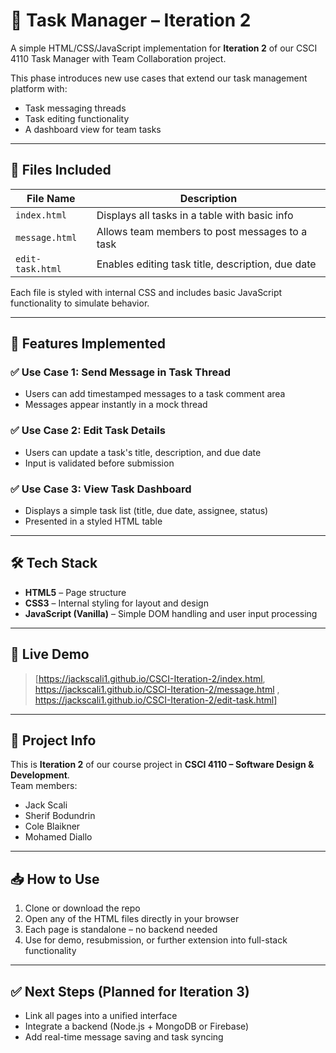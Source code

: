 # 🧩 Task Manager – Iteration 2

A simple HTML/CSS/JavaScript implementation for **Iteration 2** of our CSCI 4110 Task Manager with Team Collaboration project.

This phase introduces new use cases that extend our task management platform with:
- Task messaging threads
- Task editing functionality
- A dashboard view for team tasks

---

## 📂 Files Included

| File Name       | Description                                       |
|------------------|---------------------------------------------------|
| `index.html` | Displays all tasks in a table with basic info     |
| `message.html`   | Allows team members to post messages to a task    |
| `edit-task.html` | Enables editing task title, description, due date |

Each file is styled with internal CSS and includes basic JavaScript functionality to simulate behavior.

---

## 🚀 Features Implemented

### ✅ Use Case 1: Send Message in Task Thread
- Users can add timestamped messages to a task comment area
- Messages appear instantly in a mock thread

### ✅ Use Case 2: Edit Task Details
- Users can update a task's title, description, and due date
- Input is validated before submission

### ✅ Use Case 3: View Task Dashboard
- Displays a simple task list (title, due date, assignee, status)
- Presented in a styled HTML table

---

## 🛠️ Tech Stack

- **HTML5** – Page structure
- **CSS3** – Internal styling for layout and design
- **JavaScript (Vanilla)** – Simple DOM handling and user input processing

---

## 🔗 Live Demo

> [https://jackscali1.github.io/CSCI-Iteration-2/index.html, https://jackscali1.github.io/CSCI-Iteration-2/message.html , https://jackscali1.github.io/CSCI-Iteration-2/edit-task.html]

---

## 📄 Project Info

This is **Iteration 2** of our course project in **CSCI 4110 – Software Design & Development**.  
Team members:  
- Jack Scali  
- Sherif Bodundrin  
- Cole Blaikner  
- Mohamed Diallo

---

## 📥 How to Use

1. Clone or download the repo  
2. Open any of the HTML files directly in your browser  
3. Each page is standalone – no backend needed  
4. Use for demo, resubmission, or further extension into full-stack functionality

---

## ✅ Next Steps (Planned for Iteration 3)

- Link all pages into a unified interface  
- Integrate a backend (Node.js + MongoDB or Firebase)  
- Add real-time message saving and task syncing  
